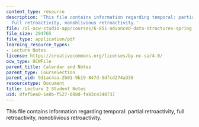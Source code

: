 ```yaml
---
content_type: resource
description: 'This file contains information regarding temporal: partial retroactivity,
  full retroactivity, nonoblivious retroactivity.'
file: /ol-ocw-studio-app/courses/6-851-advanced-data-structures-spring-2012/8fef5ea01e8bf527088dfa83c4348737_MIT6_851S12_L2.pdf
file_size: 294765
file_type: application/pdf
learning_resource_types:
- Lecture Notes
license: https://creativecommons.org/licenses/by-nc-sa/4.0/
ocw_type: OCWFile
parent_title: Calendar and Notes
parent_type: CourseSection
parent_uid: 9d1ac4aa-2b01-9b19-847d-5dfcd274a338
resourcetype: Document
title: Lecture 2 Student Notes
uid: 8fef5ea0-1e8b-f527-088d-fa83c4348737
---
```

This file contains information regarding temporal: partial retroactivity, full retroactivity, nonoblivious retroactivity.